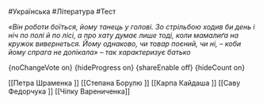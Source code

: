 #Українська #Література #Тест

*«Він роботи боїться, йому танець у голові. Зо стрільбою ходив би день і ніч по полі й по лісі, а про хату думає лише тоді, коли мамалиґа на кружок вивернеться. Йому однаково, чи товар поєний, чи ні, – коби йому спрага не допікала» – так характеризує батько*

{noChangeVote on}
{hideProgress on}
{shareEnable off}
{hideCount on}

[[Петра Шраменка ]]
[[Степана Борулю ]]
[[Карпа Кайдаша ]]
[[Саву Федорчука ]]
[[Чіпку Варениченка]]
